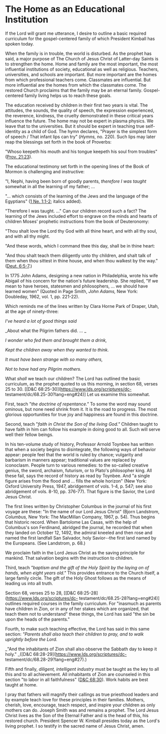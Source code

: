 # The Home as an Educational Institution

If the Lord will grant me utterance, I desire to outline a basic required
curriculum for the gospel-centered family of which President Kimball has
spoken today.

When the family is in trouble, the world is disturbed. As the prophet has
said, a major purpose of The Church of Jesus Christ of Latter-day Saints is to
strengthen the home. Home and family are the most important, the most
influential institutions of society, educational as well as religious.
Teachers, universities, and schools are important. But more important are the
homes from which professional teachers come. Classmates are influential. But
more influential are the homes from which the classmates come. The restored
Church proclaims that the family may be an eternal family. Gospel-centered
family living helps us to reach these goals.

The education received by children in their first two years is vital. The
attitudes, the sounds, the quality of speech, the expression experienced, the
reverence, kindness, the cruelty demonstrated in these critical years
influence the future. The home may not be expert in plasma physics. We leave
that to the universities. But it should be expert in teaching true self-
identity as a child of God. The hymn declares, "Prayer is the simplest form of
speech / That infant lips can try" (_Hymns,_ no. 220). Such lips may later
reap the blessings set forth in the book of Proverbs:

"Whoso keepeth his mouth and his tongue keepeth his soul from troubles"
([Prov. 21:23](https://www.lds.org/scriptures/ot/prov/21.23?lang=eng#22)).

The educational testimony set forth in the opening lines of the Book of Mormon
is challenging and instructive:

"I, Nephi, having been born of goodly parents, _therefore I was taught_
somewhat in all the learning of my father; ...

"... which consists of the learning of the Jews and the language of the
Egyptians" ([1 Ne.
1:1-2](https://www.lds.org/scriptures/bofm/1-ne/1.1-2?lang=eng#0); italics
added).

"Therefore I was taught. ..." Can our children record such a fact? The learning
of the Jews included effort to engrave on the minds and hearts of children
Moses' prophetic instructions from the book of Deuteronomy:

"Thou shalt love the Lord thy God with all thine heart, and with all thy soul,
and with all thy might.

"And these words, which I command thee this day, shall be in thine heart:

"And thou shalt teach them diligently unto thy children, and shalt talk of
them when thou sittest in thine house, and when thou walkest by the way."
([Deut. 6:5-7](https://www.lds.org/scriptures/ot/deut/6.5-7?lang=eng#4).)

In 1775 John Adams, designing a new nation in Philadelphia, wrote his wife
Abigail of his concern for the nation's future leadership. She replied, "If we
mean to have heroes, statesmen and philosophers, ... we should have learned
women" (Quoted in Page Smith, _John Adams,_ New York: Doubleday, 1962, vol. 1,
pp. 221-22).

Which reminds me of the lines written by Clara Horne Park of Draper, Utah, at
the age of ninety-three:

_I've heard a lot of good things said_

_About what the Pilgrim fathers did. ... _

_I wonder who fed them and brought them a drink,_

_Kept the children away when they wanted to think._

_It must have been strange with so many others,_

_Not to have had any Pilgrim mothers._

What _shall_ we teach our children? The Lord has outlined the basic
curriculum, as the prophet quoted to us this morning, in section 68, verses 25
to 30. [[D&amp;C 68:25-30](https://www.lds.org/scriptures/dc-
testament/dc/68.25-30?lang=eng#24)] Let us examine this somewhat.

First, teach "_the doctrine of repentance."_ To some the word may sound
ominous, but none need shrink from it. It is the road to progress. The most
glorious opportunities for true joy and happiness are found in this doctrine.

Second, teach "_faith in Christ the Son of the living God."_ Children taught
to have faith in him can follow his example in doing good to all. Such will
serve well their fellow beings.

In his ten-volume study of history, Professor Arnold Toynbee has written that
when a society begins to disintegrate, the following ways of behavior appear:
people feel that the world is ruled by chance; vulgarity and barbarism in
manners appear; traditional values are replaced by iconoclasm. People turn to
various remedies: to the so-called creative genius, the sword, archaism,
futurism, or to Plato's philosopher king. All these fail, says the record of
history as read by Toynbee. And "a single figure arises from the flood and ...
fills the whole horizon" (New York: Oxford University Press, 1947, abridgement
of vols. 1-4, p. 547; see also abridgement of vols. 8-10, pp. 376-77). That
figure is the Savior, the Lord Jesus Christ.

The first lines written by Christopher Columbus in the journal of his first
voyage are these: "In the name of our Lord Jesus Christ" (Bjorn Landstrom,
_Columbus,_ New York: The MacMillan Company, 1967, p. 54). Thus begins that
historic record. When Bartolome Las Casas, with the help of Columbus's son
Ferdinand, abridged the journal, he recorded that when they landed on October
12, 1492, the admiral kneeled and then rose and named the first landfall San
Salvador, holy Savior--the first land named by the Europeans. (See Landstrom,
p. 68.)

We proclaim faith in the Lord Jesus Christ as the saving principle for
mankind. That salvation begins with the instruction to children.

Third, teach _"baptism and the gift of the Holy Spirit by the laying on of
hands, when eight years old."_ This provides entrance to the Church itself, a
large family circle. The gift of the Holy Ghost follows as the means of
leading us into all truth.

Section 68, verses 25 to 28, [[D&amp;C
68:25-28](https://www.lds.org/scriptures/dc-
testament/dc/68.25-28?lang=eng#24)] outlines required courses in the family
curriculum. For "inasmuch as parents have children in Zion, or in any of her
stakes which are organized, that teach them not to understand" these things,
the Lord has said "the sin be upon the heads of the parents."

Fourth, to make such teaching effective, the Lord has said in this same
section: _"Parents shall also teach their children to pray, and to walk
uprightly before the Lord._

_"And the inhabitants of Zion shall also observe the Sabbath day to keep it
holy." _([D&amp;C 68:28-29](https://www.lds.org/scriptures/dc-
testament/dc/68.28-29?lang=eng#27).)

Fifth and finally, _diligent, intelligent industry_ must be taught as the key
to all this and to all achievement. All inhabitants of Zion are counseled in
this section "to labor in all faithfulness" ([D&amp;C
68:30](https://www.lds.org/scriptures/dc-testament/dc/68.30?lang=eng#29)).
Work habits are best taught at home.

I pray that fathers will magnify their callings as true priesthood leaders and
by example teach love for these principles in their families. Mothers,
cherish, love, encourage, teach respect, and inspire your children as only
mothers can do. Joseph Smith was and remains a prophet. The Lord Jesus Christ
lives as the Son of the Eternal Father and is the head of this, his restored
church. President Spencer W. Kimball presides today as the Lord's living
prophet. I so testify in the sacred name of Jesus Christ, amen.

